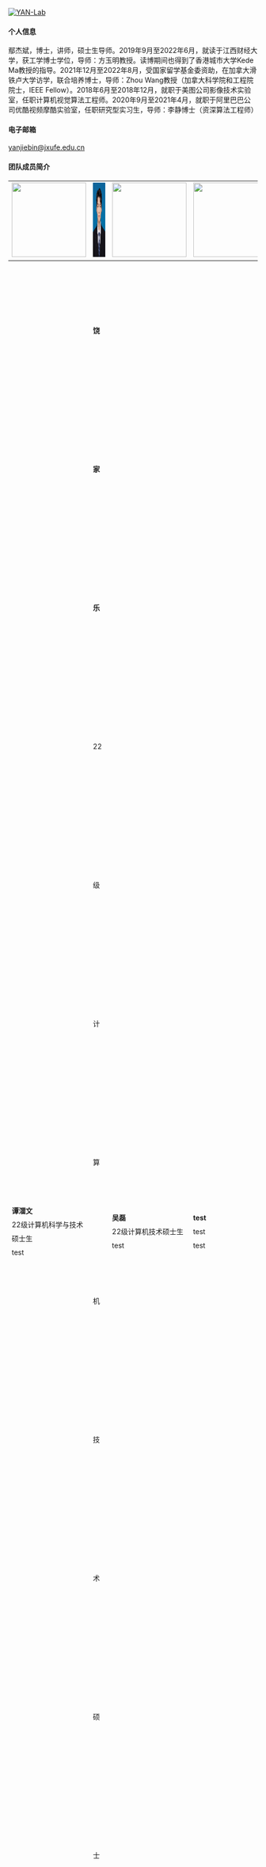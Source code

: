 

[![YAN-Lab](https://img.shields.io/badge/jxufeai-github-blue?logo=github)](https://github.com/jxufeai)

#### 个人信息
鄢杰斌，博士，讲师，硕士生导师。2019年9月至2022年6月，就读于江西财经大学，获工学博士学位，导师：方玉明教授。读博期间也得到了香港城市大学Kede Ma教授的指导。2021年12月至2022年8月，受国家留学基金委资助，在加拿大滑铁卢大学访学，联合培养博士，导师：Zhou Wang教授（加拿大科学院和工程院院士，IEEE Fellow）。2018年6月至2018年12月，就职于美图公司影像技术实验室，任职计算机视觉算法工程师。2020年9月至2021年4月，就职于阿里巴巴公司优酷视频摩酷实验室，任职研究型实习生，导师：李静博士（资深算法工程师）

#### 电子邮箱
yanjiebin@jxufe.edu.cn 

#### 团队成员简介

| <img src="https://raw.githubusercontent.com/JXUFEAI/JXUFEAI.github.io/main/images/TZW.jpg" width="150" height="150"> | <img src="https://raw.githubusercontent.com/JXUFEAI/JXUFEAI.github.io/main/images/RJL.png" width="150" height="150"> | <img src="https://raw.githubusercontent.com/JXUFEAI/JXUFEAI.github.io/main/images/Neel.png" width="150" height="150"> | <img src="https://raw.githubusercontent.com/JXUFEAI/JXUFEAI.github.io/main/images/Hezhen.jpg" width="150" height="150"> |
|----------------------------------------|----------------------------------------|----------------------------------------|----------------------------------------|
| <span style="line-height: 2; font-size: 14px; padding-top: 30px; padding-bottom: 10px;">**谭湽文** <br> 22级计算机科学与技术硕士生 <br> test</span> | <span style="line-height: 20; font-size: 14px; padding-top: 30px; padding-bottom: 10px;">**饶家乐** <br> 22级计算机技术硕士生 <br> test</span> | <span style="line-height: 2; font-size: 14px; padding-top: 30px; padding-bottom: 10px;">**吴磊** <br> 22级计算机技术硕士生 <br> test</span> | <span style="line-height: 2; font-size: 14px; padding-top: 30px; padding-bottom: 10px;">**test** <br> test <br> test</span> |

<table>
  <tr>
    <td style="text-align:center; padding: 20px; width: 25%;"><img src="https://raw.githubusercontent.com/JXUFEAI/JXUFEAI.github.io/main/images/TZW.jpg" width="150" height="150"><br>
    <span style="line-height: 2.5; font-size: 14px;">**谭湽文** <br> 22级计算机科学与技术硕士生 <br> test</span></td>
    <td style="text-align:center; padding: 20px; width: 25%;"><img src="https://raw.githubusercontent.com/JXUFEAI/JXUFEAI.github.io/main/images/RJL.png" width="150" height="150"><br>
    <span style="line-height: 2.5; font-size: 14px;">**饶家乐** <br> 22级计算机技术硕士生 <br> test</span></td>
    <td style="text-align:center; padding: 20px; width: 25%;"><img src="https://raw.githubusercontent.com/JXUFEAI/JXUFEAI.github.io/main/images/Neel.png" width="150" height="150"><br>
    <span style="line-height: 2.5; font-size: 14px;">**吴磊** <br> 22级计算机技术硕士生 <br> test</span></td>
    <td style="text-align:center; padding: 20px; width: 25%;"><img src="https://raw.githubusercontent.com/JXUFEAI/JXUFEAI.github.io/main/images/Hezhen.jpg" width="150" height="150"><br>
    <span style="line-height: 2.5; font-size: 14px;">**test** <br> test <br> test</span></td>
  </tr>
</table>




#### 研究方向
计算机视觉 深度学习 人工智能 多媒体技术

#### 办公地址
江西财经大学麦庐园校区 大学生活动中心D305 

